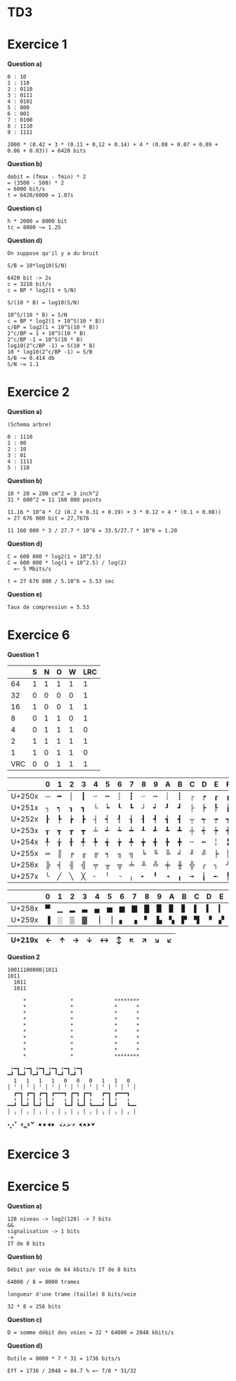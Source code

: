 # TD3

# Exercice 1

**Question a)**
```
0 : 10
1 : 110
2 : 0110
3 : 0111
4 : 0101
5 : 000 
6 : 001
7 : 0100
8 : 1110
9 : 1111

2000 * (0.42 + 3 * (0.11 + 0,12 + 0.14) + 4 * (0.08 + 0.07 + 0.09 + 0.06 + 0.03)) = 6420 bits
```

**Question b)**
```
debit = (fmax - fmin) * 2
= (3500 - 500) * 2
= 6000 bit/s
t = 6420/6000 = 1.07s 
```

**Question c)**
```
h * 2000 = 8000 bit
tc = 8000 ~= 1.25
```

**Question d)**
```
On suppose qu'il y a du bruit

S/B = 10*log10(S/N)

6420 bit -> 2s
c = 3210 bit/s
c = BP * log2(1 + S/N)

S/(10 * B) = log10(S/N)

10^S/(10 * B) = S/N
c = BP * log2(1 + 10^S(10 * B))
c/BP = log2(1 + 10^S(10 * B))
2^c/BP = 1 + 10^S(10 * B)
2^c/BP -1 = 10^S(10 * B)
log10(2^c/BP -1) = S(10 * B)
10 * log10(2^c/BP -1) = S/B
S/B ~= 0.414 db
S/N ~= 1.1
```

# Exercice 2

**Question a)**
```
(Schema arbre)

0 : 1110
1 : 00
2 : 10
3 : 01
4 : 1111
5 : 110
```

**Question b)**
```
10 * 20 = 200 cm^2 = 3 inch^2
31 * 600^2 = 11 160 000 points

11.16 * 10^4 * (2 (0.2 + 0.31 + 0.19) + 3 * 0.12 + 4 * (0.1 + 0.08))
= 27 676 800 bit = 27,7676

11 160 000 * 3 / 27.7 * 10^6 = 33.5/27.7 * 10^6 = 1.20
```

**Question d)**
```
C = 600 000 * log2(1 + 10^2.5)
C = 600 000 * log(1 + 10^2.5) / log(2)
  =~ 5 Mbits/s

t = 27 676 800 / 5.10^6 = 5.53 sec
```

**Question e)**
```
Taux de compression = 5.53
```

# Exercice 6

**Question 1**

|     | S | N | O | W | LRC |
|-----|---|---|---|---|-----|
| 64  | 1 | 1 | 1 | 1 | 1   |
| 32  | 0 | 0 | 0 | 0 | 1   |
| 16  | 1 | 0 | 0 | 1 | 1   |
| 8   | 0 | 1 | 1 | 0 | 1   |
| 4   | 0 | 1 | 1 | 1 | 0   |
| 2   | 1 | 1 | 1 | 1 | 1   |
| 1   | 1 | 0 | 1 | 1 | 0   |
| VRC | 0 | 0 | 1 | 1 | 1   |

|        | 0 | 1 | 2 | 3 | 4 | 5 | 6 | 7 | 8 | 9 | A | B | C | D | E | F |
|--------|---|---|---|---|---|---|---|---|---|---|---|---|---|---|---|---|
| U+250x | ─ | ━ | │ | ┃ | ┄ | ┅ | ┆ | ┇ | ┈ | ┉ | ┊ | ┋ | ┌ | ┍ | ┎ | ┏ |
| U+251x | ┐ | ┑ | ┒ | ┓ | └ | ┕ | ┖ | ┗ | ┘ | ┙ | ┚ | ┛ | ├ | ┝ | ┞ | ┟ |
| U+252x | ┠ | ┡ | ┢ | ┣ | ┤ | ┥ | ┦ | ┧ | ┨ | ┩ | ┪ | ┫ | ┬ | ┭ | ┮ | ┯ |
| U+253x | ┰ | ┱ | ┲ | ┳ | ┴ | ┵ | ┶ | ┷ | ┸ | ┹ | ┺ | ┻ | ┼ | ┽ | ┾ | ┿ |
| U+254x | ╀ | ╁ | ╂ | ╃ | ╄ | ╅ | ╆ | ╇ | ╈ | ╉ | ╊ | ╋ | ╌ | ╍ | ╎ | ╏ |
| U+255x | ═ | ║ | ╒ | ╓ | ╔ | ╕ | ╖ | ╗ | ╘ | ╙ | ╚ | ╛ | ╜ | ╝ | ╞ | ╟ |
| U+256x | ╠ | ╡ | ╢ | ╣ | ╤ | ╥ | ╦ | ╧ | ╨ | ╩ | ╪ | ╫ | ╬ | ╭ | ╮ | ╯ |
| U+257x | ╰ | ╱ | ╲ | ╳ | ╴ | ╵ | ╶ | ╷ | ╸ | ╹ | ╺ | ╻ | ╼ | ╽ | ╾ | ╿ | 

|        | 0 | 1 | 2 | 3 | 4 | 5 | 6 | 7 | 8 | 9 | A | B | C | D | E | F |
|--------|---|---|---|---|---|---|---|---|---|---|---|---|---|---|---|---|
| U+258x | ▀ | ▁ | ▂ | ▃ | ▄ | ▅ | ▆ | ▇ | █ | ▉ | ▊ | ▋ | ▌ | ▍ | ▎ | ▏ |
| U+259x | ▐ | ░ | ▒ | ▓ | ▕ | ▕ | ▖ | ▗ | ▘ | ▙ | ▚ | ▛ | ▜ | ▝ | ▞ | ▟ |

| U+219x | ← | ↑ | → | ↓ | ↔ | ↕ | ↖ | ↗ | ↘ | ↙ |
|--------|---|---|---|---|---|---|---|---|---|---| 

**Question 2**
```
10011100000|1011
1011
  1011 	
  1011

     *              *             ********                             
     *              *             *      *                             
     *              *             *      *                             
     *              *             *      *                             
     *              *             *      *                             
     *              *             *      *                             
     *              *             *      *                             
     *              *             *      *                             
     *              *             *      *                             
     *              *             ********                             

 ↑━┓ ↑━┓ ↑━┓ ↑━┓ ↑━┓ ↑━┓
━┛ ┗━┛ ╹━┛ ╹━┛ ╹━┛ ╹━┛ ╹
  1   1   1   1   0   0   0   1   1   0  
│ ╵ │ ╵ │ ╵ │ ╵ │ ╵ │ ╵ │ ╵ │ ╵ │ ╵ │ ╵ │
  ┏━┓ ┏━┓ ┏━┓ ┏━━━┓ ┏━┓ ┏━┓   ┏━┓ ┏━━━┓  
  ↑ ┃ ↑ ┃ ↑ ┃ ↑   ↓ ┃ ↓ ┃ ↓   ↑ ┃ ↑   ↓  
━━┛ ┗━┛ ┗━┛ ┗━┛   ┗━┛ ┗━┛ ┗━━━┛ ┗━┛   ┗━━
│ ╷ │ ╷ │ ╷ │ ╷ │ ╷ │ ╷ │ ╷ │ ╷ │ ╷ │ ╷ │

🢐🢑🢒🢓 🢔🢕🢖🢗 ⯅⯆⯇⯈ ⮘⮙⮚⮛ ⮜⮝⮞⮟
```

# Exercice 3



# Exercice 5

**Question a)**
```
128 niveau -> log2(128) -> 7 bits
&&	
signalisation -> 1 bits
-> 
IT de 8 bits
```

**Question b)**
```
Débit par voie de 64 kbits/s IT de 8 bits

64000 / 8 = 8000 trames

longueur d'une trame (taille) 8 bits/voie 

32 * 8 = 256 bits
```

**Question c)**
```
D = somme débit des voies = 32 * 64000 = 2048 kbits/s
```

**Question d)**
```
Dutile = 8000 * 7 * 31 = 1736 bits/s

Eff = 1736 / 2048 = 84.7 % =~ 7/8 * 31/32
```
